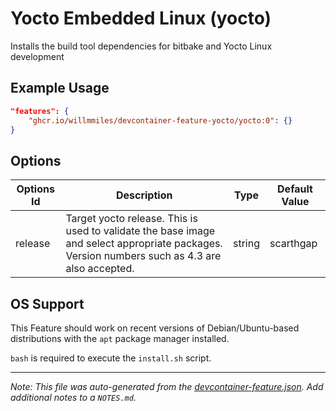 
# Yocto Embedded Linux (yocto)

Installs the build tool dependencies for bitbake and Yocto Linux development

## Example Usage

```json
"features": {
    "ghcr.io/willmmiles/devcontainer-feature-yocto/yocto:0": {}
}
```

## Options

| Options Id | Description | Type | Default Value |
|-----|-----|-----|-----|
| release | Target yocto release.  This is used to validate the base image and select appropriate packages.  Version numbers such as 4.3 are also accepted. | string | scarthgap |

## OS Support

This Feature should work on recent versions of Debian/Ubuntu-based distributions with the `apt` package manager installed.

`bash` is required to execute the `install.sh` script.


---

_Note: This file was auto-generated from the [devcontainer-feature.json](https://github.com/willmmiles/devcontainer-feature-yocto/blob/main/src/yocto/devcontainer-feature.json).  Add additional notes to a `NOTES.md`._
